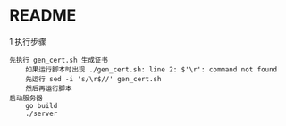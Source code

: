 # README

1 执行步骤

    先执行 gen_cert.sh 生成证书
        如果运行脚本时出现 ./gen_cert.sh: line 2: $'\r': command not found
        先运行 sed -i 's/\r$//' gen_cert.sh
        然后再运行脚本
    启动服务器
        go build
        ./server
